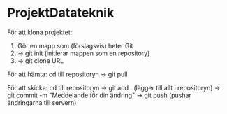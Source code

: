 # ProjektDatateknik

För att klona projektet:
1. Gör en mapp som (förslagsvis) heter Git
2. -> git init (initierar mappen som en repository)
3. -> git clone URL

För att hämta:
cd till repositoryn
-> git pull

För att skicka:
cd till repositoryn
-> git add .   (lägger till allt i repositoryn)
-> git commit -m "Meddelande för din ändring"
-> git push     (pushar ändringarna till servern)
